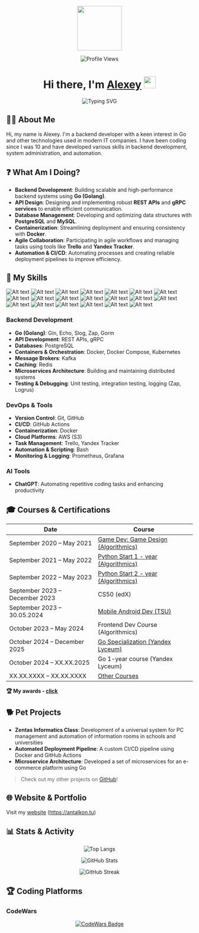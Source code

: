 <p align="center"><img src="https://i.postimg.cc/prj0Gzpw/image-1.png" alt="" width="120" height="120" /></p>
<p align="center"><img src="https://komarev.com/ghpvc/?username=antalkon&style=flat-square&color=blue" alt="Profile Views"/></p>

<h1 align="center">
  Hi there, I'm 
  <a href="https://antalkon.ru/" target="_blank">Alexey</a> 
  <img src="https://github.com/blackcater/blackcater/raw/main/images/Hi.gif" height="32"/>
</h1>

<p align="center">
  <img src="https://readme-typing-svg.herokuapp.com?font=Fira+Code&weight=200&size=17&pause=1000&width=435&lines=Backend+Developer+with+a+focus+on+Go;Passionate+about+IT+and+System+Development" alt="Typing SVG"/>
</p>

## 🧑‍💻 About Me
Hi, my name is Alexey. I'm a backend developer with a keen interest in Go and other technologies used in modern IT companies. I have been coding since I was 10 and have developed various skills in backend development, system administration, and automation.

## ❓ What Am I Doing?

- **Backend Development**: Building scalable and high-performance backend systems using **Go (Golang)**.
- **API Design**: Designing and implementing robust **REST APIs** and **gRPC services** to enable efficient communication.
- **Database Management**: Developing and optimizing data structures with **PostgreSQL** and **MySQL**.
- **Containerization**: Streamlining deployment and ensuring consistency with **Docker**.
- **Agile Collaboration**: Participating in agile workflows and managing tasks using tools like **Trello** and **Yandex Tracker**.
- **Automation & CI/CD**: Automating processes and creating reliable deployment pipelines to improve efficiency.

## 💪 My Skills

<!-- <div align="center">
  <img src="https://skillicons.dev/icons?i=go,docker,kafka,kubernetes,postgresql,mysql,redis,python,git,linux,bash,github,vscode&theme=dark" alt="Skills Icons"/>
</div> -->
<img alt="Alt text" src="https://img.shields.io/badge/Go-00ADD8.svg?style=for-the-badge&logo=Go&logoColor=white"/>
<img alt="Alt text" src="https://img.shields.io/badge/Python-3776AB.svg?style=for-the-badge&logo=Python&logoColor=white"/>
<img alt="Alt text" src="https://img.shields.io/badge/Docker-2496ED.svg?style=for-the-badge&logo=Docker&logoColor=white"/>
<img alt="Alt text" src="https://img.shields.io/badge/Kubernetes-326CE5.svg?style=for-the-badge&logo=Kubernetes&logoColor=white"/>
<img alt="Alt text" src="https://img.shields.io/badge/PostgreSQL-4169E1.svg?style=for-the-badge&logo=PostgreSQL&logoColor=white"/>
<img alt="Alt text" src="https://img.shields.io/badge/Redis-FF4438.svg?style=for-the-badge&logo=Redis&logoColor=white"/>
<img alt="Alt text" src="https://img.shields.io/badge/Apache%20Kafka-231F20.svg?style=for-the-badge&logo=Apache-Kafka&logoColor=white"/>
<img alt="Alt text" src="https://img.shields.io/badge/NGINX-009639.svg?style=for-the-badge&logo=NGINX&logoColor=white"/>
<img alt="Alt text" src="https://img.shields.io/badge/Amazon%20S3-569A31.svg?style=for-the-badge&logo=Amazon-S3&logoColor=white"/>
<img alt="Alt text" src="https://img.shields.io/badge/Trello-0052CC.svg?style=for-the-badge&logo=Trello&logoColor=white"/>
<img alt="Alt text" src="https://img.shields.io/badge/Yandex%20Cloud-5282FF.svg?style=for-the-badge&logo=Yandex-Cloud&logoColor=white"/>
<img alt="Alt text" src="https://img.shields.io/badge/Prometheus-E6522C.svg?style=for-the-badge&logo=Prometheus&logoColor=white"/>
<img alt="Alt text" src="https://img.shields.io/badge/Grafana-F46800.svg?style=for-the-badge&logo=Grafana&logoColor=white"/>

<img alt="Alt text" src="https://img.shields.io/badge/Git-F05032.svg?style=for-the-badge&logo=Git&logoColor=white"/>
<img alt="Alt text" src="https://img.shields.io/badge/GitHub-181717.svg?style=for-the-badge&logo=GitHub&logoColor=white"/>
<img alt="Alt text" src="https://img.shields.io/badge/GitLab-FC6D26.svg?style=for-the-badge&logo=GitLab&logoColor=white"/>
<img alt="Alt text" src="https://img.shields.io/badge/GitHub%20Actions-2088FF.svg?style=for-the-badge&logo=GitHub-Actions&logoColor=white"/>
<img alt="Alt text" src="https://img.shields.io/badge/GitHub%20Copilot-000000.svg?style=for-the-badge&logo=GitHub-Copilot&logoColor=white"/>
<img alt="Alt text" src="https://img.shields.io/badge/GoLand-000000.svg?style=for-the-badge&logo=GoLand&logoColor=white"/>
<img alt="Alt text" src="https://img.shields.io/badge/macOS-000000.svg?style=for-the-badge&logo=macOS&logoColor=white"/>

### Backend Development
- **Go (Golang)**: Gin, Echo, Slog, Zap, Gorm
- **API Development**: REST APIs, gRPC
- **Databases**: PostgreSQL
- **Containers & Orchestration**: Docker, Docker Compose, Kubernetes
- **Message Brokers**: Kafka
- **Caching**: Redis
- **Microservices Architecture**: Building and maintaining distributed systems
- **Testing & Debugging**: Unit testing, integration testing, logging (Zap, Logrus)

### DevOps & Tools
- **Version Control**: Git, GitHub
- **CI/CD**: GitHub Actions
- **Containerization**: Docker
- **Cloud Platforms**: AWS (S3)
- **Task Management**: Trello, Yandex Tracker
- **Automation & Scripting**: Bash
- **Monitoring & Logging**: Prometheus, Grafana

### AI Tools
- **ChatGPT**: Automating repetitive coding tasks and enhancing productivity

## 🎓 Courses & Certifications
| Date                        | Course                                                                 |
|-----------------------------|------------------------------------------------------------------------|
| September 2020 – May 2021   | [Game Dev: Game Design (Algorithmics)](https://github.com/antalkon/antalkon/blob/main/courses/Algoritmika_gameDesign.jpg) |
| September 2021 – May 2022   | [Python Start 1 - year (Algorithmics)](https://github.com/antalkon/antalkon/blob/main/courses/Algorimika_PythonDev.jpg) |
| September 2022 – May 2023   | [Python Start 2 - year (Algorithmics)](https://github.com/antalkon/antalkon/blob/main/courses/Algorimika_PythonDev.jpg) |
| September 2023 – December 2023 | CS50 (edX) | edX platform OFFLINE (Harvard University)                    |
| September 2023 – 30.05.2024 | [Mobile Android Dev (TSU)](https://github.com/antalkon/antalkon/blob/main/courses/M1_TGU_androidMobileDev.pdf) |
| October 2023 – May 2024   | Frontend Dev Course (Algorithmics)                                    |
| October 2024 – December 2025  | [Go Specialization (Yandex Lyceum)](https://github.com/antalkon/antalkon/blob/main/yal-spec-go.pdf)     
| October 2024 – XX.XX.2025  | Go 1-year course (Yandex Lyceum)      
| XX.XX.XXXX – XX.XX.XXXX     | [Other Courses](https://github.com/antalkon/antalkon/tree/main/courses) |

<b>🏆 My awards - [click](https://github.com/antalkon/antalkon/tree/main/awards)</b>

## 🐕 Pet Projects
- **Zentas Informatics Class**: Development of a universal system for PC management and automation of information rooms in schools and universities
- **Automated Deployment Pipeline**: A custom CI/CD pipeline using Docker and GitHub Actions
- **Microservice Architecture**: Developed a set of microservices for an e-commerce platform using Go

> Check out my other projects on [GitHub](https://github.com/antalkon)!

## 🌐 Website & Portfolio
Visit my [website](https://antalkon.ru/) (https://antalkon.tu)

## 📊 Stats & Activity
<p align="center">
  <img src="https://github-readme-stats.vercel.app/api/top-langs/?username=antalkon&layout=compact&theme=dark" alt="Top Langs"/>
</p>
<p align="center">
  <img src="https://github-readme-stats.vercel.app/api?username=antalkon&show_icons=true&theme=dark" alt="GitHub Stats"/>
</p>
<p align="center">
  <img src="https://github-readme-streak-stats.herokuapp.com/?user=antalkon&theme=dark" alt="GitHub Streak"/>
</p>


## 🏆 Coding Platforms
### CodeWars
<p align="center">
  <a href="https://www.codewars.com/users/AlexBrosHHH">
    <img src="https://www.codewars.com/users/AlexBrosHHH/badges/large" alt="CodeWars Badge"/>
  </a>
</p>

